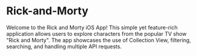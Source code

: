 # Rick-and-Morty
Welcome to the Rick and Morty iOS App! This simple yet feature-rich application allows users to explore characters from the popular TV show "Rick and Morty". The app showcases the use of Collection View, filtering, searching, and handling multiple API requests.
